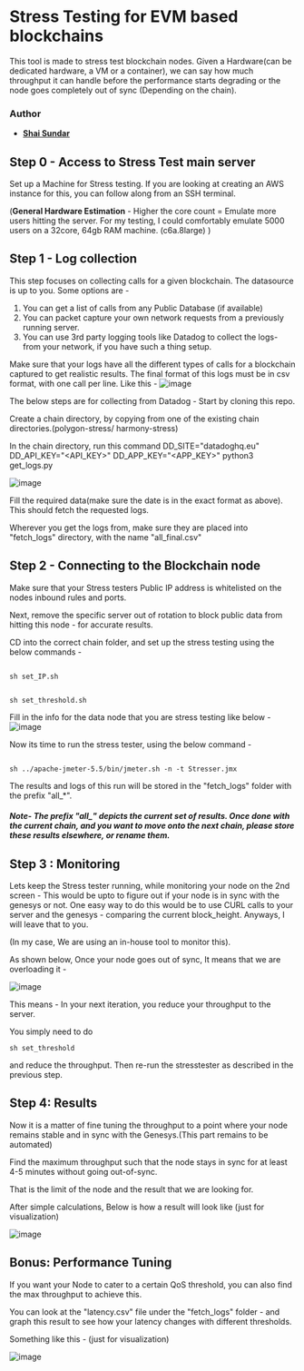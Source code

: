 # Stress Testing for EVM based blockchains
This tool is made to stress test blockchain nodes. Given a Hardware(can be dedicated hardware, a VM or a container), we can say how much throughput it can handle before the performance starts degrading or the node goes completely out of sync (Depending on the chain). 

### Author
- __[Shai Sundar](https://github.com/shaisundar)__



## Step 0 - Access to Stress Test main server
Set up a Machine for Stress testing.
If you are looking at creating an AWS instance for this, you can follow along from an SSH terminal.

(**General Hardware Estimation** - Higher the core count = Emulate more users hitting the server.
For my testing, I could comfortably emulate 5000 users on a 32core, 64gb RAM machine. (c6a.8large) )


## Step 1 - Log collection
This step focuses on collecting calls for a given blockchain. The datasource is up to you. Some options are -
<ol>
<li>You can get a list of calls from any Public Database (if available)
<li>You can packet capture your own network requests from a previously running server.
<li>You can use 3rd party logging tools like Datadog to collect the logs- from your network, if you have such a thing setup. 
</ol>

Make sure that your logs have all the different types of calls for a blockchain captured to get realistic results.
The final format of this logs must be in csv format, with one call per line. Like this - 
![image](https://user-images.githubusercontent.com/30902543/185180694-825d6e56-0491-4a43-9e86-2a1fb34a07ef.png)

The below steps are for collecting from Datadog - 
Start by cloning this repo.

Create a chain directory, by copying from one of the existing chain directories.(polygon-stress/ harmony-stress)

In the chain directory, run this command 
DD_SITE="datadoghq.eu" DD_API_KEY="<API_KEY>" DD_APP_KEY="<APP_KEY>" python3 get_logs.py

![image](https://user-images.githubusercontent.com/30902543/185181381-fa5906e4-492f-46d1-bbfc-a586dab4a975.png)

Fill the required data(make sure the date is in the exact format as above). This should fetch the  requested logs. 

Wherever you get the logs from, make sure they are placed into "fetch_logs" directory, with the name "all_final.csv"





## Step 2 -  Connecting to the Blockchain node

Make sure that your Stress testers Public IP address is whitelisted on the nodes inbound rules and ports.

Next, remove the specific server out of rotation to block public data from hitting this node - for accurate results.

CD into the correct chain folder, and set up the stress testing using the below commands -

<code>
sh set_IP.sh

sh set_threshold.sh
</code>

Fill in the info for the data node that you are stress testing like below -
![image](https://user-images.githubusercontent.com/30902543/185190423-baf85b52-6d9f-421b-893a-99858b1ea66a.png)



Now its time to run the stress tester, using the below command - 

<code>
sh ../apache-jmeter-5.5/bin/jmeter.sh -n -t Stresser.jmx
</code>

The results and logs of this run will be stored in the "fetch_logs" folder with the prefix "all_*".

##### Note- The prefix **"all_"** depicts the current set of results. Once done with the current chain, and you want to move onto the next chain, please store these results elsewhere, or rename them. 


## Step 3 : Monitoring

Lets keep the Stress tester running, while monitoring your node on the 2nd screen - 
This would be upto to figure out if your node is in sync with the genesys or not. One easy way to do this would be to use CURL calls to your server and the genesys - comparing the current block_height. Anyways, I will leave that to you.

(In my case, We are using an in-house tool to monitor this).

As shown below, Once your node goes out of sync, It means that we are overloading it - 

![image](https://user-images.githubusercontent.com/30902543/185407859-ff6b2307-6ce8-4708-bb70-8198cd117a05.png)


This means - In your next iteration, you reduce your throughput to the server. 

You simply need to do

<code>sh set_threshold</code>

and reduce the throughput. Then re-run the stresstester as described in the previous step.




## Step 4: Results 
Now it is a matter of fine tuning the throughput to a point where your node remains stable and in sync with the Genesys.(This part remains to be automated)

Find the maximum throughput such that the node stays in sync for at least 4-5 minutes without going out-of-sync.

That is the limit of the node and the result that we are looking for. 

After simple calculations, Below is how a result will look like (just for visualization)

![image](https://user-images.githubusercontent.com/30902543/185410020-3b13b058-d6b1-40d1-b9aa-cc9e4177f583.png)



## Bonus: Performance Tuning

If you want your Node to cater to a certain QoS threshold, you can also find the max throughput to achieve this. 

You can look at the "latency.csv" file under the "fetch_logs" folder - and graph this result to see how your latency changes with different thresholds.

Something like this - (just for visualization)

![image](https://user-images.githubusercontent.com/30902543/185409962-2f841e78-261d-4270-a404-ea52fbda94fb.png)
